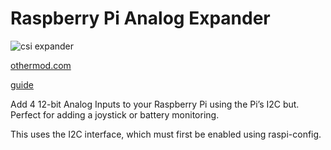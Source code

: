 # Raspberry Pi Analog Expander

![csi expander](https://othermod.com/wp-content/uploads/ads1015front.jpg)

[othermod.com](https://othermod.com/product/raspberry-pi-analog-input-module/)

[guide](https://othermod.com/analog-joystick-on-retropie/)

Add 4 12-bit Analog Inputs to your Raspberry Pi using the Pi’s I2C but. Perfect for adding a joystick or battery monitoring.

This uses the I2C interface, which must first be enabled using raspi-config.